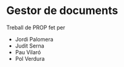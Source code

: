 # Gestor de documents #
Treball de PROP fet per
* Jordi Palomera
* Judit Serna
* Pau Vilaró
* Pol Verdura